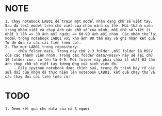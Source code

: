 # NOTE
	1. Chạy notebook LAB01 để train một model nhận dạng chữ số viết tay. Sau đó test model trên chữ viết của nhóm mình cụ thể: Mỗi thành viên trong nhóm viết và chụp ảnh các chữ số của mình, mỗi chữ số viết ít nhất 3 lần => 30 ảnh mỗi người => 60-90 ảnh mỗi nhóm. Các nhóm thử lại model trong notebook LAB01 với kho ảnh 90 tấm này và ghi nhận kết quả. Từ đó đưa ra các cải tiến (nếu có).
	2. Thư mục LAB01 trong repository: 
		- chứa folder data. Trong này chứ 2-3 folder ,mỗi folder là MSSV của các thành viên nhóm. Trong các folder data/<mssv> này sẽ lại chứ 10 folder con, có tên từ 0-9. Mỗi folder này phải chứa ít nhất 03 tấm ảnh chụp chữ số viết tay tương ứng của sinh viên đó.
		- File ipython notebook được chỉnh sửa, trong đó trình bày rõ các sửa đổi của nhóm đã thực hiện lên notebook LAB01, kết quả chạy thử và các thay đổi cải tiến (nếu có)
# TODO
	1. Demo kết quả cho data của cả 3 người